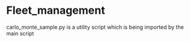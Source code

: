 # Fleet_management

carlo_monte_sample.py is a utility script which is being imported by the main script 
